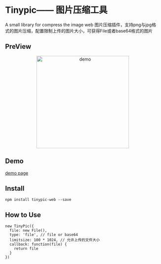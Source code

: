 # Tinypic—— 图片压缩工具
A small library for compress the image
web 图片压缩插件，支持png与jpg格式的图片压缩，配置限制上传的图片大小，可获得File或者base64格式的图片

PreView
--------------------------------------
<div align=center><img src="https://rlynnricemin.github.io/tinypic-web/example/viewpic.png" width="300" alt="demo"/></div>

Demo
--------------------------------------
[demo page](https://rlynnricemin.github.io/tinypic-web/example/index.html)

Install
--------------------------------------

```
npm install tinypic-web --save
```
How to Use
--------------------------------------
```
new TinyPic({
  file: new File(),
  type: 'file', // file or base64
  limitsize: 100 * 1024, // 允许上传的文件大小
  callback: function(file) {
    return file
  }
})
```